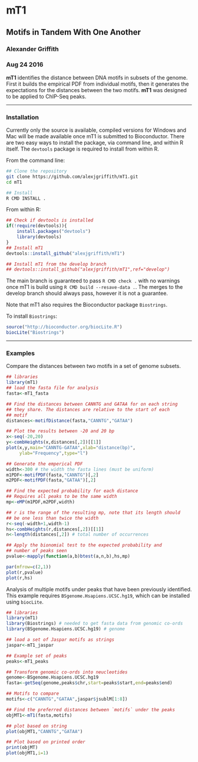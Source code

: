 # mT1
## Motifs in Tandem With One Another
### Alexander Griffith
### Aug 24 2016

**mT1** identifies the distance between DNA motifs in subsets of the genome. First it builds the empirical PDF from individual motifs, then it generates the expectations for the distances between the two motifs. **mT1** was designed to be applied to ChIP-Seq peaks.
___
### Installation
Currently only the source is available, compiled versions for Windows and Mac will be made available once mT1 is submitted to Bioconductor. There are two easy ways to install the package, via command line, and within R itself. The `devtools` package is required to install from within R.


From the command line:

```sh
## Clone the repository
git clone https://github.com/alexjgriffith/mT1.git
cd mT1

## Install 
R CMD INSTALL .
```
From within R:


```R
## Check if devtools is installed
if(!require(devtools)){
	install.packages("devtools")
	library(devtools)
}
## Install mT1
devtools::install_github("alexjgriffith/mT1")

## Install mT1 from the develop branch
## devtools::install_github("alexjgriffith/mT1",ref="develop")
```

The main branch is guaranteed to pass `R CMD check .` with no warnings once mT1 is build using `R CMD build --resave-data .`. The merges to the develop branch should always pass, however it is not a guarantee.


Note that mT1 also requires the Bioconductor package `Biostrings`.

To install `Biostrings`:

```R
source("http://bioconductor.org/biocLite.R")
biocLite("Biostrings")
```

___
### Examples
Compare the distances between two motifs in a set of genome subsets.

```R
## libraries
library(mT1)
## load the fasta file for analysis
fasta<-mT1_fasta

## Find the distances between CANNTG and GATAA for on each string
## they share. The distances are relative to the start of each
## motif
distances<-motifDistance(fasta,"CANNTG","GATAA")

## Plot the results between -20 and 20 bp
x<-seq(-20,20)
y<-combHeights(x,distances[,2])[[1]]
plot(x,y,main="CANNTG-GATAA",xlab="distance(bp)",
	 ylab="Frequency",type="l")

## Generate the emperical PDF
width<-300 # the width the fasta lines (must be uniform)
m1PDF<-motifPDF(fasta,"CANNTG")[,2]
m2PDF<-motifPDF(fasta,"GATAA")[,2]

## Find the expected probability for each distance
## Requires all peaks to be the same width
mp<-eMP(m1PDF,m2PDF,width)

## r is the range of the resulting mp, note that its length should 
## be one less than twice the width
r<-seq(-width+1,width-1)
hs<-combHeights(r,distances[,2])[[1]]
n<-length(distances[,2]) # total number of occurrences

## Apply the bionomial test to the expected probability and
## number of peaks seen
pvalue<-mapply(function(a,b)btest(a,n,b),hs,mp)

par(mfrow=c(2,1))
plot(r,pvalue)
plot(r,hs)

```


Analysis of multiple motifs under peaks that have been previously identified. This example requires `BSgenome.Hsapiens.UCSC.hg19`, which can be installed using `biocLite`.
```R
## libraries
library(mT1)
library(Biostrings) # needed to get fasta data from genomic co-ords
library(BSgenome.Hsapiens.UCSC.hg19) # genome

## load a set of Jaspar motifs as strings
jaspar<-mT1_jaspar

## Example set of peaks
peaks<-mT1_peaks

## Transform genomic co-ords into neucleotides
genome<-BSgenome.Hsapiens.UCSC.hg19
fasta<-getSeq(genome,peaks$chr,start=peaks$start,end=peaks$end)

## Motifs to compare
motifs<-c("CANNTG","GATAA",jaspar$jsublM[1:8])

## Find the preferred distances between `motifs` under the peaks
objMT1<-mT1(fasta,motifs)

## plot based on string
plot(objMT1,"CANNTG","GATAA")

## Plot based on printed order
print(objMT)
plot(objMT1,i=1)

```
